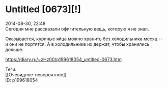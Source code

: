 Untitled [0673][!]
===================

   
 2014-08-30, 22:48   
  Сегодня мне рассказали офигительную вещь, которую я не знал.   
   
 Оказывается, куриные яйца можно хранить без холодильника месяц -- и они не портятся. А в холодильнике их держат, чтобы хранились дольше.   
    
 <https://diary.ru/~zHz00/p199618054_untitled-0673.htm>   
   
 Теги:   
 [[Очевидное-невероятное]]   
 ID: p199618054